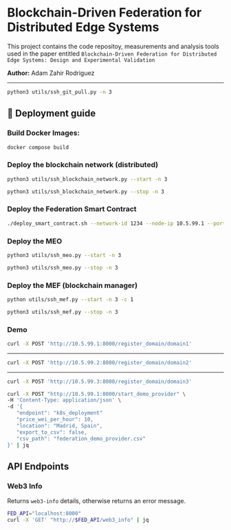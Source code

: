 # Blockchain-Driven Federation for Distributed Edge Systems

This project contains the code repositoy, measurements and analysis tools used in the paper entitled `Blockchain-Driven Federation for Distributed Edge Systems: Design and Experimental Validation`

**Author:** Adam Zahir Rodriguez

---

```bash
python3 utils/ssh_git_pull.py -n 3
```

## 🚀 Deployment guide

### Build Docker Images:
```bash
docker compose build
```

### Deploy the blockchain network (distributed)

```bash
python3 utils/ssh_blockchain_network.py --start -n 3
```

```bash
python3 utils/ssh_blockchain_network.py --stop -n 3
```

### Deploy the Federation Smart Contract

```bash
./deploy_smart_contract.sh --network-id 1234 --node-ip 10.5.99.1 --port 3334 --protocol ws
```

### Deploy the MEO

```bash
python3 utils/ssh_meo.py --start -n 3
```

```bash
python3 utils/ssh_meo.py --stop -n 3
```

### Deploy the MEF (blockchain manager)

```bash
python utils/ssh_mef.py --start -n 3 -c 1
```

```bash
python3 utils/ssh_mef.py --stop -n 3
```

### Demo
```bash
curl -X POST 'http://10.5.99.1:8000/register_domain/domain1' 
```
---
```bash
curl -X POST 'http://10.5.99.2:8000/register_domain/domain2' 
```
---
```bash
curl -X POST 'http://10.5.99.3:8000/register_domain/domain3' 
```

```bash
curl -X POST "http://10.5.99.1:8000/start_demo_provider" \
-H 'Content-Type: application/json' \
-d '{
   "endpoint": "k8s_deployment"
   "price_wei_per_hour": 10,
   "location": "Madrid, Spain",
   "export_to_csv": false,
   "csv_path": "federation_demo_provider.csv"
}' | jq
```

## API Endpoints

### Web3 Info
Returns `web3-info` details, otherwise returns an error message.

```bash
FED_API="localhost:8000"
curl -X 'GET' "http://$FED_API/web3_info" | jq
```